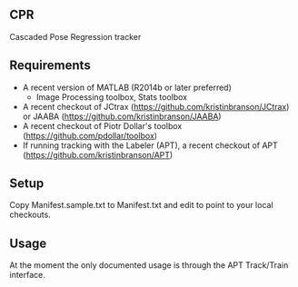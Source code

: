 ## CPR

Cascaded Pose Regression tracker

## Requirements

* A recent version of MATLAB (R2014b or later preferred)
  * Image Processing toolbox, Stats toolbox
* A recent checkout of JCtrax (https://github.com/kristinbranson/JCtrax) or JAABA (https://github.com/kristinbranson/JAABA)
* A recent checkout of Piotr Dollar's toolbox (https://github.com/pdollar/toolbox)
* If running tracking with the Labeler (APT), a recent checkout of APT (https://github.com/kristinbranson/APT)

## Setup

Copy Manifest.sample.txt to Manifest.txt and edit to point to your local checkouts. 

## Usage

At the moment the only documented usage is through the APT Track/Train interface.